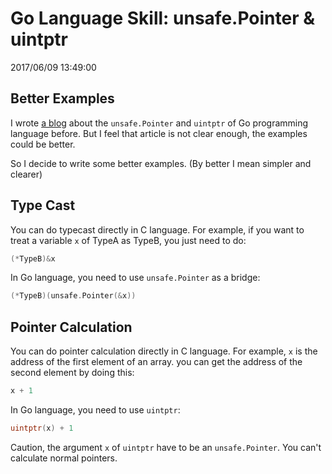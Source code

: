 # Go Language Skill: unsafe.Pointer & uintptr
2017/06/09 13:49:00


## Better Examples

I wrote [a blog][prevblog] about the `unsafe.Pointer` and `uintptr` of Go programming language before. But I feel that article is not clear enough, the examples could be better.

So I decide to write some better examples. (By better I mean simpler and clearer)


## Type Cast

You can do typecast directly in C language. For example, if you want to treat a variable `x` of TypeA as TypeB, you just need to do:

```c
(*TypeB)&x
```

In Go language, you need to use `unsafe.Pointer` as a bridge:

```go
(*TypeB)(unsafe.Pointer(&x))
```


## Pointer Calculation

You can do pointer calculation directly in C language. For example, `x` is the address of the first element of an array. you can get the address of the second element by doing this:

```c
x + 1
```

In Go language, you need to use `uintptr`:

```go
uintptr(x) + 1
```

Caution, the argument `x` of `uintptr` have to be an `unsafe.Pointer`. You can't calculate normal pointers.


[prevblog]: /blogs/2017/01/11/20.54.html

